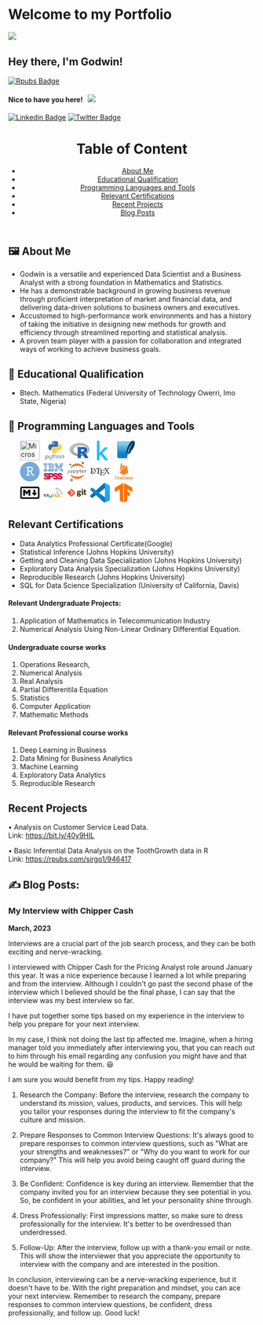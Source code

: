 <div id="header">
   <h1>Welcome to my Portfolio</h1>
   <img src="https://media.giphy.com/media/M9gbBd9nbDrOTu1Mqx/giphy.gif" width="100"/>
  <img  src="https://komarev.com/ghpvc/?username=sirgo1&style=flat-square&color=blue" alt=""/>
  <h2 >
  Hey there, I'm Godwin!
</h2>
  <div id="badges" >
  <a href="https://rpubs.com/sirgo1" target="_blank">
    <img src="https://img.shields.io/badge/Rpubs-Orange?style=for-the-badge&logo=twitter&logoColor=white" alt="Rpubs Badge"/>
  </a>
</div>
  <h4> Nice to have you here! &nbsp
  <img src="https://media.giphy.com/media/hvRJCLFzcasrR4ia7z/giphy.gif" width="30px"/>
 </h4>
  
  [![Linkedin Badge](https://img.shields.io/badge/-Connect_me-blue?style=flat&logo=Linkedin&logoColor=white)](https://linkedin.com/in/godwin-osuji)  [![Twitter Badge](https://img.shields.io/badge/-Follow_me-white?style=flat&logo=Twitter&logoColor=blue)](https://twitter.com/Analyst_Godwin)
  
<html>
<body>
  <header>
     <h1>Table of Content</h1>
    <nav>
      <ul>
        <li><a href="#about-me">About Me</a></li>
        <li><a href="#educational-qualification">Educational Qualification</a></li>
        <li><a href="#programming-languages-and-tools">Programming Languages and Tools</a></li>
        <li><a href="#relevant-certifications">Relevant Certifications</a></li>
        <li><a href="#recent-projects">Recent Projects</a></li>
        <li><a href="#blog-posts">Blog Posts</a></li>
      </ul>
    </nav>
  </header>
  
  <div id="about-me">
    <h2>🖼️ About Me</h2>
    <ul>
      <li>Godwin is a versatile and experienced Data Scientist and a Business Analyst with a strong foundation in Mathematics and Statistics.</li>
      <li>He has a demonstrable background in growing business revenue through proficient interpretation of market and financial data, and delivering data-driven solutions to business owners and executives.</li>
      <li>Accustomed to high-performance work environments and has a history of taking the initiative in designing new methods for growth and efficiency through streamlined reporting and statistical analysis.</li>
      <li>A proven team player with a passion for collaboration and integrated ways of working to achieve business goals.</li>
    </ul>
  </div>

  <div id="educational-qualification">
    <h2>🏫 Educational Qualification</h2>
    <ul>
       <li>Btech. Mathematics (Federal University of Technology Owerri, Imo State, Nigeria)</li>
    </ul>
  </div>

  <div id="programming-languages-and-tools">
     <h2>🧰 Programming Languages and Tools</h2>
     <ul>
     <div class="row">
        <img src="https://cdn.cdnlogo.com/logos/m/96/microsoft-excel.png" title="Microsoft Excel" **alt="Microsoft Excel" width="40" height="40"/>&nbsp;
        <img src="https://github.com/devicons/devicon/blob/master/icons/python/python-original-wordmark.svg" title="Python" alt="Python" width="45" height="40"/>&nbsp;
        <img src="https://github.com/devicons/devicon/blob/master/icons/r/r-original.svg" title="R" alt="Rstudio" width="40" height="40"/>&nbsp;
        <img src="https://github.com/devicons/devicon/blob/master/icons/kaggle/kaggle-original.svg" title="Kaggle" alt="Kaggle" width="40" height="40"/>&nbsp;
        <img src="https://github.com/devicons/devicon/blob/master/icons/sqlite/sqlite-original.svg" title="Sqlite" alt="Sqlite" width="40" height="40"/>&nbsp;
     </div>
     <div class="row">
        <img src="https://github.com/devicons/devicon/blob/master/icons/rstudio/rstudio-original.svg" title="Rstudio" alt="Rstudio " width="40" height="40"/>&nbsp;
        <img src="https://github.com/devicons/devicon/blob/master/icons/spss/spss-original.svg"  title="SPSS" alt="SPSS" width="40" height="40"/>&nbsp;
        <img src="https://github.com/devicons/devicon/blob/master/icons/jupyter/jupyter-original-wordmark.svg" title="Jupyter" alt="Jupyter" width="40" height="40"/>&nbsp;
        <img src="https://github.com/devicons/devicon/blob/master/icons/latex/latex-original.svg" title="Latex" alt="Latex" width="40" height="40"/>&nbsp;
        <img src="https://github.com/devicons/devicon/blob/master/icons/firebase/firebase-plain-wordmark.svg" title="Firebase" alt="Firebase" width="40" height="40"/>&nbsp;
     </div>
     <div class="row">
         <img src="https://github.com/devicons/devicon/blob/master/icons/markdown/markdown-original.svg" title="Markdown"  alt="Markdown" width="40" height="40"/>&nbsp;
        <img src="https://github.com/devicons/devicon/blob/master/icons/mysql/mysql-original-wordmark.svg" title="MySQL"  alt="MySQL" width="40" height="40"/>&nbsp;
        <img src="https://github.com/devicons/devicon/blob/master/icons/git/git-original-wordmark.svg" title="Git" **alt="Git" width="40" height="40"/>&nbsp;
        <img src="https://github.com/devicons/devicon/blob/master/icons/vscode/vscode-original.svg" title="VSCode " **alt="VSCode" width="40" height="40"/>&nbsp;
        <img src="https://github.com/devicons/devicon/blob/master/icons/tensorflow/tensorflow-original.svg" title="Tensorflow" **alt="Tensorflow" width="40" height="40"/>&nbsp;
     </div>
     </ul>
  </div>

  <div id="relevant-certifications">
     <h2>Relevant Certifications</h2>
     <ul>
      <li>Data Analytics Professional Certificate(Google)</li>
      <li>Statistical Inference (Johns Hopkins University)</li>
      <li>Getting and Cleaning Data Specialization (Johns Hopkins University)</li>
      <li>Exploratory Data Analysis Specialization (Johns Hopkins University)</li>
      <li>Reproducible Research (Johns Hopkins University)</li>
      <li>SQL for Data Science Specialization (University of California, Davis)</li>
     </ul>
  </div>

  <div id="recent-projects">
    <!-- ... (your Recent Projects content) ... -->
  </div>

  <div id="blog-posts">
    <!-- ... (your Blog Posts content) ... -->
  </div>
</body>
</html>


  
  
                 
  #### Relevant Undergraduate Projects:
1. Application of Mathematics in Telecommunication Industry
2. Numerical Analysis Using Non-Linear Ordinary Differential Equation.

  #### Undergraduate course works
1. Operations Research, 
2. Numerical Analysis 
3. Real Analysis
4. Partial Differentila Equation
5. Statistics
6. Computer Application
7. Mathematic Methods
  
  #### Relevant Professional course works
1. Deep Learning in Business
2. Data Mining for Business Analytics
3. Machine Learning
4. Exploratory Data Analytics
5. Reproducible Research
 
 
 
  

  
## Recent Projects
•	Analysis on Customer Service Lead Data. <br />
  Link: https://bit.ly/40y9HIL

•	Basic Inferential Data Analysis on the ToothGrowth data in R <br />
  Link: https://rpubs.com/sirgo1/946417

## :writing_hand: Blog Posts:
    

### My Interview with Chipper Cash
**March, 2023** <br />
  
Interviews are a crucial part of the job search process, and they can be both exciting and nerve-wracking.

I interviewed with Chipper Cash for the Pricing Analyst role around January this year. It was a nice experience because I learned a lot while preparing and from the interview. Although I couldn't go past the second phase of the interview which I believed should be the final phase, I can say that the interview was my best interview so far.

I have put together some tips based on my experience in the interview to help you prepare for your next interview.

In my case, I think not doing the last tip affected me. Imagine, when a hiring manager told you immediately after interviewing you, that you can reach out to him through his email regarding any confusion you might have and that he would be waiting for them. 😆

I am sure you would benefit from my tips. Happy reading!

1. Research the Company: Before the interview, research the company to understand its mission, values, products, and services. This will help you tailor your responses during the interview to fit the company's culture and mission.

2. Prepare Responses to Common Interview Questions: It's always good to prepare responses to common interview questions, such as "What are your strengths and weaknesses?" or "Why do you want to work for our company?" This will help you avoid being caught off guard during the interview.

3. Be Confident: Confidence is key during an interview. Remember that the company invited you for an interview because they see potential in you. So, be confident in your abilities, and let your personality shine through.

4. Dress Professionally: First impressions matter, so make sure to dress professionally for the interview. It's better to be overdressed than underdressed.

5. Follow-Up: After the interview, follow up with a thank-you email or note. This will show the interviewer that you appreciate the opportunity to interview with the company and are interested in the position.

In conclusion, interviewing can be a nerve-wracking experience, but it doesn't have to be. With the right preparation and mindset, you can ace your next interview. Remember to research the company, prepare responses to common interview questions, be confident, dress professionally, and follow up. Good luck!

<!---
sirgo1/sirgo1 is a ✨ special ✨ repository because its `README.md` (this file) appears on your GitHub profile.
You can click the Preview link to take a look at your changes.
--->
